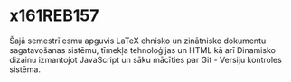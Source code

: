 # x161REB157
Šajā semestrī esmu apguvis LaTeX ehnisko un zinātnisko dokumentu sagatavošanas sistēmu, tīmekļa tehnoloģijas un HTML kā arī Dinamisko dizainu izmantojot JavaScript un sāku mācīties par Git - Versiju kontroles sistēma.
